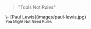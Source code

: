 > "Tools Not Rules"

<span class="caption">
\- [Paul Lewis](images/paul-lewis.jpg)
</span>

<br/>
<small>You Might Not Need Rules</small>
